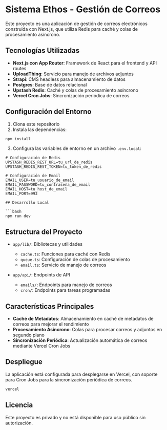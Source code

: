 # Sistema Ethos - Gestión de Correos

Este proyecto es una aplicación de gestión de correos electrónicos construida con Next.js, que utiliza Redis para caché y colas de procesamiento asíncrono.

## Tecnologías Utilizadas

- **Next.js con App Router**: Framework de React para el frontend y API routes
- **UploadThing**: Servicio para manejo de archivos adjuntos
- **Strapi**: CMS headless para almacenamiento de datos
- **Postgres**: Base de datos relacional
- **Upstash Redis**: Caché y colas de procesamiento asíncrono
- **Vercel Cron Jobs**: Sincronización periódica de correos

## Configuración del Entorno

1. Clona este repositorio
2. Instala las dependencias:

```bash
npm install
```

3. Configura las variables de entorno en un archivo `.env.local`:

```
# Configuración de Redis
UPSTASH_REDIS_REST_URL=tu_url_de_redis
UPSTASH_REDIS_REST_TOKEN=tu_token_de_redis

# Configuración de Email
EMAIL_USER=tu_usuario_de_email
EMAIL_PASSWORD=tu_contraseña_de_email
EMAIL_HOST=tu_host_de_email
EMAIL_PORT=993

## Desarrollo Local

```bash
npm run dev
```

## Estructura del Proyecto

- `app/lib/`: Bibliotecas y utilidades
  - `cache.ts`: Funciones para caché con Redis
  - `queue.ts`: Configuración de colas de procesamiento
  - `email.ts`: Servicio de manejo de correos

- `app/api/`: Endpoints de API
  - `emails/`: Endpoints para manejo de correos
  - `cron/`: Endpoints para tareas programadas

## Características Principales

- **Caché de Metadatos**: Almacenamiento en caché de metadatos de correos para mejorar el rendimiento
- **Procesamiento Asíncrono**: Colas para procesar correos y adjuntos en segundo plano
- **Sincronización Periódica**: Actualización automática de correos mediante Vercel Cron Jobs

## Despliegue

La aplicación está configurada para desplegarse en Vercel, con soporte para Cron Jobs para la sincronización periódica de correos.

```bash
vercel
```

## Licencia

Este proyecto es privado y no está disponible para uso público sin autorización.
